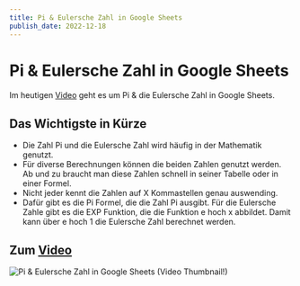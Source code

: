 ```yaml
---
title: Pi & Eulersche Zahl in Google Sheets
publish_date: 2022-12-18
---
```


# Pi & Eulersche Zahl in Google Sheets

Im heutigen [Video](https://youtu.be/pPJCuzbMTCI) geht es um Pi & die Eulersche Zahl in Google Sheets. 

## Das Wichtigste in Kürze

- Die Zahl Pi und die Eulersche Zahl wird häufig in der Mathematik genutzt.
- Für diverse Berechnungen können die beiden Zahlen genutzt werden. Ab und zu braucht man diese Zahlen schnell in seiner Tabelle oder in einer Formel.
- Nicht jeder kennt die Zahlen auf X Kommastellen genau auswending.
- Dafür gibt es die Pi Formel, die die Zahl Pi ausgibt. Für die Eulersche Zahle gibt es die EXP Funktion, die die Funktion e hoch x abbildet. Damit kann über e hoch 1 die Eulersche Zahl berechnet werden.

## Zum [Video](https://youtu.be/pPJCuzbMTCI)

![Pi & Eulersche Zahl in Google Sheets (Video Thumbnail!)](../thumbnails/Fertig418.jpg "Pi & Eulersche Zahl in Google Sheets (Video Thumbnail!)")